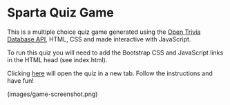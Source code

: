 # Sparta Quiz Game

This is a multiple choice quiz game generated using the [Open Trivia Database API](https://opentdb.com/api_config.php),  HTML, CSS and made interactive with JavaScript.

To run this quiz you will need to add the Bootstrap CSS and JavaScript links in the HTML head (see index.html).

Clicking [here](https://maroua-akkari.github.io/Sparta-game/) will open the quiz in a new tab. Follow the instructions and have fun!

(images/game-screenshot.png)
